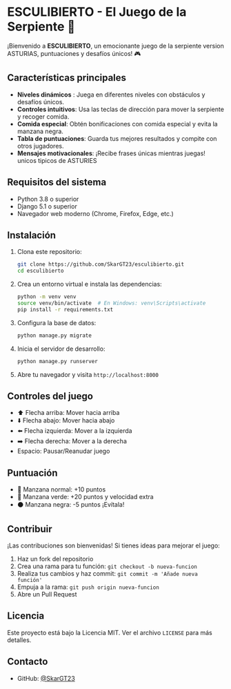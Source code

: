 # ESCULIBIERTO - El Juego de la Serpiente 🐍

¡Bienvenido a **ESCULIBIERTO**, un emocionante juego de la serpiente version ASTURIAS, puntuaciones y desafíos únicos! 🎮

## Características principales
- **Niveles dinámicos** : Juega en diferentes niveles con obstáculos y desafíos únicos.
- **Controles intuitivos**: Usa las teclas de dirección para mover la serpiente y recoger comida.
- **Comida especial**: Obtén bonificaciones con comida especial y evita la manzana negra.
- **Tabla de puntuaciones**: Guarda tus mejores resultados y compite con otros jugadores.
- **Mensajes motivacionales**: ¡Recibe frases únicas mientras juegas! unicos tipicos de ASTURIES

## Requisitos del sistema
- Python 3.8 o superior
- Django 5.1 o superior
- Navegador web moderno (Chrome, Firefox, Edge, etc.)

## Instalación
1. Clona este repositorio:
   ```bash
   git clone https://github.com/SkarGT23/esculibierto.git
   cd esculibierto
   ```

2. Crea un entorno virtual e instala las dependencias:
   ```bash
   python -m venv venv
   source venv/bin/activate  # En Windows: venv\Scripts\activate
   pip install -r requirements.txt
   ```

3. Configura la base de datos:
   ```bash
   python manage.py migrate
   ```

4. Inicia el servidor de desarrollo:
   ```bash
   python manage.py runserver
   ```

5. Abre tu navegador y visita `http://localhost:8000`

## Controles del juego
- ⬆️ Flecha arriba: Mover hacia arriba
- ⬇️ Flecha abajo: Mover hacia abajo
- ⬅️ Flecha izquierda: Mover a la izquierda
- ➡️ Flecha derecha: Mover a la derecha
- Espacio: Pausar/Reanudar juego

## Puntuación
- 🍎 Manzana normal: +10 puntos
- 🍏 Manzana verde: +20 puntos y velocidad extra
- ⚫ Manzana negra: -5 puntos ¡Evítala!

## Contribuir
¡Las contribuciones son bienvenidas! Si tienes ideas para mejorar el juego:
1. Haz un fork del repositorio
2. Crea una rama para tu función: `git checkout -b nueva-funcion`
3. Realiza tus cambios y haz commit: `git commit -m 'Añade nueva función'`
4. Empuja a la rama: `git push origin nueva-funcion`
5. Abre un Pull Request

## Licencia
Este proyecto está bajo la Licencia MIT. Ver el archivo `LICENSE` para más detalles.

## Contacto
- GitHub: [@SkarGT23](https://github.com/SkarGT23)
